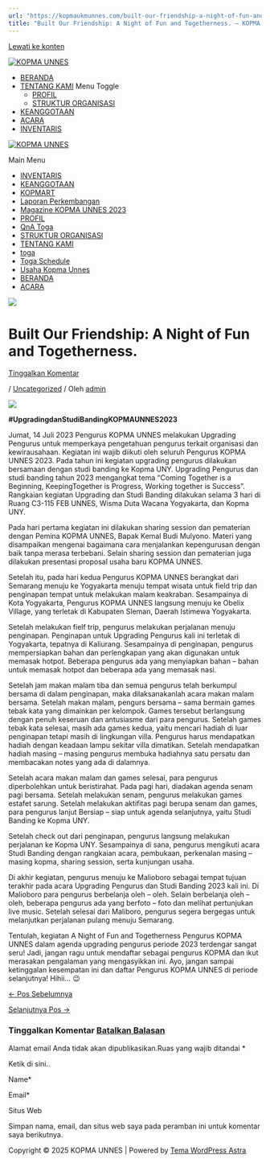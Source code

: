 ```yaml
---
url: "https://kopmaukmunnes.com/built-our-friendship-a-night-of-fun-and-togetherness/"
title: "Built Our Friendship: A Night of Fun and Togetherness. – KOPMA UNNES"
---
```


[Lewati ke konten](https://kopmaukmunnes.com/built-our-friendship-a-night-of-fun-and-togetherness/#content "Lewati ke konten")

[![KOPMA UNNES](https://kopmaukmunnes.com/wp-content/uploads/2021/07/cropped-kopma-unnes.png)](https://kopmaukmunnes.com/)

- [BERANDA](https://kopmaukmunnes.com/)
- [TENTANG KAMI](https://kopmaukmunnes.com/tentang-kami/) Menu Toggle
  - [PROFIL](https://kopmaukmunnes.com/profil/)
  - [STRUKTUR ORGANISASI](https://kopmaukmunnes.com/struktur-organisasi/)
- [KEANGGOTAAN](https://kopmaukmunnes.com/keanggotaan/)
- [ACARA](https://kopmaukmunnes.com/blog/)
- [INVENTARIS](https://kopmaukmunnes.com/inventaris/)

[![KOPMA UNNES](https://kopmaukmunnes.com/wp-content/uploads/2021/07/cropped-kopma-unnes.png)](https://kopmaukmunnes.com/)

Main Menu

- [INVENTARIS](https://kopmaukmunnes.com/inventaris/)
- [KEANGGOTAAN](https://kopmaukmunnes.com/keanggotaan/)
- [KOPMART](https://kopmaukmunnes.com/elementor-1642/)
- [Laporan Perkembangan](https://kopmaukmunnes.com/laporan-perkembangan/)
- [Magazine KOPMA UNNES 2023](https://kopmaukmunnes.com/magazine-kopma-unnes-2023/)
- [PROFIL](https://kopmaukmunnes.com/profil/)
- [QnA Toga](https://kopmaukmunnes.com/jadwal-toga/)
- [STRUKTUR ORGANISASI](https://kopmaukmunnes.com/struktur-organisasi/)
- [TENTANG KAMI](https://kopmaukmunnes.com/tentang-kami/)
- [toga](https://kopmaukmunnes.com/elementor-1661/)
- [Toga Schedule](https://kopmaukmunnes.com/toga-schedule/)
- [Usaha Kopma Unnes](https://kopmaukmunnes.com/usaha-kopma-unnes/)
- [BERANDA](https://kopmaukmunnes.com/)
- [ACARA](https://kopmaukmunnes.com/blog/)

![](https://kopmaukmunnes.com/wp-content/uploads/2023/12/1-1.jpg)

# Built Our Friendship: A Night of Fun and Togetherness.

[Tinggalkan Komentar](https://kopmaukmunnes.com/built-our-friendship-a-night-of-fun-and-togetherness/#respond)

/ [Uncategorized](https://kopmaukmunnes.com/category/uncategorized/) / Oleh [admin](https://kopmaukmunnes.com/author/admin_kopma/ "Lihat seluruh tulisan oleh admin")

![](https://kopmaukmunnes.com/wp-content/uploads/2023/12/1-1.jpg)

**#UpgradingdanStudiBandingKOPMAUNNES2023**

Jumat, 14 Juli 2023 Pengurus KOPMA UNNES melakukan Upgrading Pengurus untuk memperkaya pengetahuan pengurus terkait organisasi dan kewirausahaan. Kegiatan ini wajib diikuti oleh seluruh Pengurus KOPMA UNNES 2023. Pada tahun ini kegiatan upgrading pengurus dilakukan bersamaan dengan studi banding ke Kopma UNY. Upgrading Pengurus dan studi banding tahun 2023 mengangkat tema “Coming Together is a Beginning, KeepingTogether is Progress, Working together is Success”. Rangkaian kegiatan Upgrading dan Studi Banding dilakukan selama 3 hari di Ruang C3-115 FEB UNNES, Wisma Duta Wacana Yogyakarta, dan Kopma UNY.

Pada hari pertama kegiatan ini dilakukan sharing session dan pematerian dengan Pemina KOPMA UNNES, Bapak Kemal Budi Mulyono. Materi yang disampaikan mengenai bagaimana cara menjalankan kepengurusan dengan baik tanpa merasa terbebani. Selain sharing session dan pematerian juga dilakukan presentasi proposal usaha baru KOPMA UNNES.

Setelah itu, pada hari kedua Pengurus KOPMA UNNES berangkat dari Semarang menuju ke Yogyakarta menuju tempat wisata untuk field trip dan penginapan tempat untuk melakukan malam keakraban. Sesampainya di Kota Yogyakarta, Pengurus KOPMA UNNES langsung menuju ke Obelix Village, yang terletak di Kabupaten Sleman, Daerah Istimewa Yogyakarta.

Setelah melakukan fielf trip, pengurus melakukan perjalanan menuju penginapan. Penginapan untuk Upgrading Pengurus kali ini terletak di Yogyakarta, tepatnya di Kaliurang. Sesampainya di penginapan, pengurus mempersiapkan bahan dan perlengkapan yang akan digunakan untuk memasak hotpot. Beberapa pengurus ada yang menyiapkan bahan – bahan untuk memasak hotpot dan beberapa ada yang memasak nasi.

Setelah jam makan malam tiba dan semua pengurus telah berkumpul bersama di dalam penginapan, maka dilaksanakanlah acara makan malam bersama. Setelah makan malam, pengurs bersama – sama bermain games tebak kata yang dimainkan per kelompok. Games tersebut berlangsung dengan penuh keseruan dan antusiasme dari para pengurus. Setelah games tebak kata selesai, masih ada games kedua, yaitu mencari hadiah di luar penginapan tetapi masih di lingkungan villa. Pengurus harus mendapatkan hadiah dengan keadaan lampu sekitar villa dimatikan. Setelah mendapatkan hadiah masing – masing pengurus membuka hadiahnya satu persatu dan membacakan notes yang ada di dalamnya.

Setelah acara makan malam dan games selesai, para pengurus diperbolehkan untuk beristirahat. Pada pagi hari, diadakan agenda senam pagi bersama. Setelah melakukan senam, pengurus melakukan games estafet sarung. Setelah melakukan aktifitas pagi berupa senam dan games, para pengurus lanjut Bersiap – siap untuk agenda selanjutnya, yaitu Studi Banding ke Kopma UNY.

Setelah check out dari penginapan, pengurus langsung melakukan perjalanan ke Kopma UNY. Sesampainya di sana, pengurus mengikuti acara Studi Banding dengan rangkaian acara, pembukaan, perkenalan masing – masing kopma, sharing session, serta kunjungan usaha.

Di akhir kegiatan, pengurus menuju ke Malioboro sebagai tempat tujuan terakhir pada acara Upgrading Pengurus dan Studi Banding 2023 kali ini. Di Malioboro para pengurus berbelanja oleh – oleh. Selain berbelanja oleh – oleh, beberapa pengurus ada yang berfoto – foto dan melihat pertunjukan live music. Setelah selesai dari Maliboro, pengurus segera bergegas untuk melanjutkan perjalanan pulang menuju Semarang.

Tentulah, kegiatan A Night of Fun and Togetherness Pengurus KOPMA UNNES dalam agenda upgrading pengurus periode 2023 terdengar sangat seru! Jadi, jangan ragu untuk mendaftar sebagai pengurus KOPMA dan ikut merasakan pengalaman yang mengasyikkan ini. Ayo, jangan sampai ketinggalan kesempatan ini dan daftar Pengurus KOPMA UNNES di periode selanjutnya! Hihii… 😉

[← Pos Sebelumnya](https://kopmaukmunnes.com/kopma-unnes-selangkah-lebih-maju-dengan-kegiatan-pendidikan-perkoperasian-berjenjang/ "KOPMA UNNES SELANGKAH LEBIH MAJU DENGAN KEGIATAN PENDIDIKAN PERKOPERASIAN BERJENJANG")

[Selanjutnya Pos →](https://kopmaukmunnes.com/rajut-kebersamaan-staf-kopma-unnes-gelar-kegiatan-upgrading/ "Rajut kebersamaan staf, KOPMA UNNES gelar kegiatan upgrading")

### Tinggalkan Komentar [Batalkan Balasan](https://kopmaukmunnes.com/built-our-friendship-a-night-of-fun-and-togetherness/\#respond)

Alamat email Anda tidak akan dipublikasikan.Ruas yang wajib ditandai \*

Ketik di sini..

Name\*

Email\*

Situs Web

Simpan nama, email, dan situs web saya pada peramban ini untuk komentar saya berikutnya.

Copyright © 2025 KOPMA UNNES \| Powered by [Tema WordPress Astra](https://wpastra.com/)